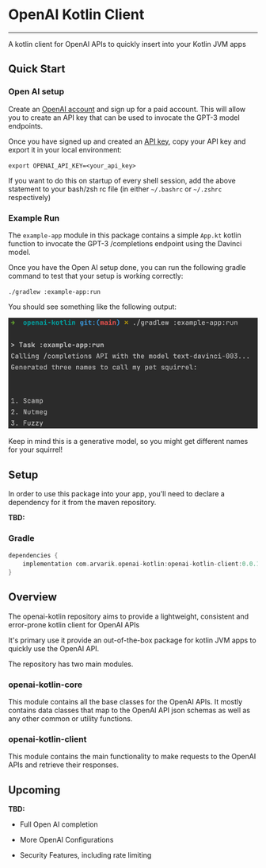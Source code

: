# OpenAI Kotlin Client
---
A kotlin client for OpenAI APIs to quickly insert into your Kotlin JVM apps

## Quick Start

###  Open AI setup

Create an [OpenAI account](https://beta.openai.com/signup) and sign up for a paid account. This will allow you to
create an API key that can be used to invocate the GPT-3 model endpoints.

Once you have signed up and created an [API key](https://beta.openai.com/account/api-keys), copy your API key and export
it in your local environment:

`export OPENAI_API_KEY=<your_api_key>`

If you want to do this on startup of every shell session, add the above statement to your bash/zsh rc file (in either
`~/.bashrc` or `~/.zshrc` respectively)

### Example Run

The `example-app` module in this package contains a simple `App.kt` kotlin function to invocate the GPT-3 /completions
endpoint using the Davinci model.

Once you have the Open AI setup done, you can run the following gradle command to test that your setup is working
correctly:

`./gradlew :example-app:run`

You should see something like the following output:

![OpenAI Example Run](/docs/readme/openai_example_run.png)

Keep in mind this is a generative model, so you might get different names for your squirrel!

## Setup

In order to use this package into your app, you'll need to declare a dependency for it from the maven repository.

**TBD:**

### Gradle

```gradle
dependencies {
    implementation com.arvarik.openai-kotlin:openai-kotlin-client:0.0.1
}
```

## Overview

The openai-kotlin repository aims to provide a lightweight, consistent and error-prone kotlin client for OpenAI APIs

It's primary use it provide an out-of-the-box package for kotlin JVM apps to quickly use the OpenAI API.

The repository has two main modules.

### openai-kotlin-core

This module contains all the base classes for the OpenAI APIs. It mostly contains data classes that map to the OpenAI
API json schemas as well as any other common or utility functions.

### openai-kotlin-client

This module contains the main functionality to make requests to the OpenAI APIs and retrieve their responses.

## Upcoming

**TBD:**

- Full Open AI completion

- More OpenAI Configurations

- Security Features, including rate limiting

